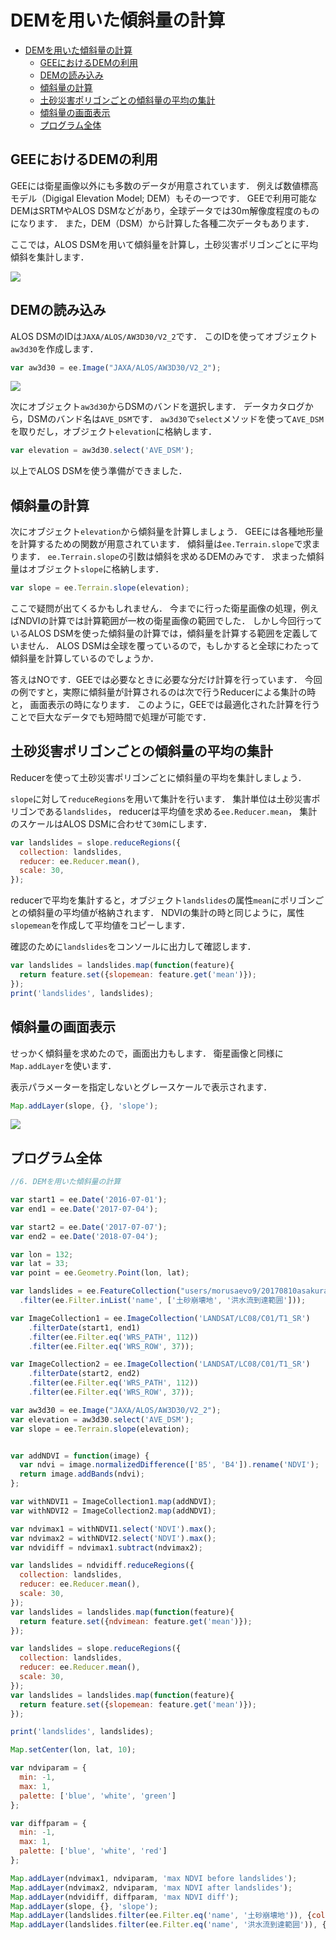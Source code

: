 # DEMを用いた傾斜量の計算
<!-- TOC depthFrom:1 depthTo:6 withLinks:1 updateOnSave:1 orderedList:0 -->

- [DEMを用いた傾斜量の計算](#DEMを用いた傾斜量の計算)
	- [GEEにおけるDEMの利用](#GEEにおけるDEMの利用)
	- [DEMの読み込み](#DEMの読み込み)
	- [傾斜量の計算](#傾斜量の計算)
	- [土砂災害ポリゴンごとの傾斜量の平均の集計](#土砂災害ポリゴンごとの傾斜量の平均の集計)
	- [傾斜量の画面表示](#傾斜量の画面表示)
	- [プログラム全体](#プログラム全体)

<!-- /TOC -->
## GEEにおけるDEMの利用

GEEには衛星画像以外にも多数のデータが用意されています．
例えば数値標高モデル（Digigal Elevation Model; DEM）もその一つです．
GEEで利用可能なDEMはSRTMやALOS DSMなどがあり，全球データでは30m解像度程度のものになります．
また，DEM（DSM）から計算した各種二次データもあります．

ここでは，ALOS DSMを用いて傾斜量を計算し，土砂災害ポリゴンごとに平均傾斜を集計します．

![](images/7d961d4e4e3d3b927a4d59aec88fa992.png)

## DEMの読み込み

ALOS DSMのIDは`JAXA/ALOS/AW3D30/V2_2`です．
このIDを使ってオブジェクト`aw3d30`を作成します．

```javascript
var aw3d30 = ee.Image("JAXA/ALOS/AW3D30/V2_2");
```

![](images/9da164c31017e4b75f963fb7bb09e9bf.png)

次にオブジェクト`aw3d30`からDSMのバンドを選択します．
データカタログから，DSMのバンド名は`AVE_DSM`です．
`aw3d30`で`select`メソッドを使って`AVE_DSM`を取りだし，オブジェクト`elevation`に格納します．

```javascript
var elevation = aw3d30.select('AVE_DSM');
```

以上でALOS DSMを使う準備ができました．

## 傾斜量の計算

次にオブジェクト`elevation`から傾斜量を計算しましょう．
GEEには各種地形量を計算するための関数が用意されています．
傾斜量は`ee.Terrain.slope`で求まります．
`ee.Terrain.slope`の引数は傾斜を求めるDEMのみです．
求まった傾斜量はオブジェクト`slope`に格納します．

```javascript
var slope = ee.Terrain.slope(elevation);
```

ここで疑問が出てくるかもしれません．
今までに行った衛星画像の処理，例えばNDVIの計算では計算範囲が一枚の衛星画像の範囲でした．
しかし今回行っているALOS DSMを使った傾斜量の計算では，傾斜量を計算する範囲を定義していません．
ALOS DSMは全球を覆っているので，もしかすると全球にわたって傾斜量を計算しているのでしょうか．

答えはNOです．GEEでは必要なときに必要な分だけ計算を行っています．
今回の例ですと，実際に傾斜量が計算されるのは次で行うReducerによる集計の時と，
画面表示の時になります．
このように，GEEでは最適化された計算を行うことで巨大なデータでも短時間で処理が可能です．



## 土砂災害ポリゴンごとの傾斜量の平均の集計

Reducerを使って土砂災害ポリゴンごとに傾斜量の平均を集計しましょう．

`slope`に対して`reduceRegions`を用いて集計を行います．
集計単位は土砂災害ポリゴンである`landslides`，
reducerは平均値を求める`ee.Reducer.mean`，
集計のスケールはALOS DSMに合わせて`30`mにします．

```javascript
var landslides = slope.reduceRegions({
  collection: landslides,
  reducer: ee.Reducer.mean(),
  scale: 30,
});
```

reducerで平均を集計すると，オブジェクト`landslides`の属性`mean`にポリゴンごとの傾斜量の平均値が格納されます．
NDVIの集計の時と同じように，属性`slopemean`を作成して平均値をコピーします．

確認のために`landslides`をコンソールに出力して確認します．

```javascript
var landslides = landslides.map(function(feature){
  return feature.set({slopemean: feature.get('mean')});
});
print('landslides', landslides);
```

## 傾斜量の画面表示

せっかく傾斜量を求めたので，画面出力もします．
衛星画像と同様に`Map.addLayer`を使います．

表示パラメーターを指定しないとグレースケールで表示されます．

```javascript
Map.addLayer(slope, {}, 'slope');
```

![](images/79ea468f52d07fd85b312ec444a69b24.png)


## プログラム全体

```javascript
//6. DEMを用いた傾斜量の計算

var start1 = ee.Date('2016-07-01');
var end1 = ee.Date('2017-07-04');

var start2 = ee.Date('2017-07-07');
var end2 = ee.Date('2018-07-04');

var lon = 132;
var lat = 33;
var point = ee.Geometry.Point(lon, lat);

var landslides = ee.FeatureCollection("users/morusaevo9/20170810asakura_toho_handokuzu")
  .filter(ee.Filter.inList('name', ['土砂崩壊地', '洪水流到達範囲']));

var ImageCollection1 = ee.ImageCollection('LANDSAT/LC08/C01/T1_SR')
    .filterDate(start1, end1)
    .filter(ee.Filter.eq('WRS_PATH', 112))
    .filter(ee.Filter.eq('WRS_ROW', 37));

var ImageCollection2 = ee.ImageCollection('LANDSAT/LC08/C01/T1_SR')
    .filterDate(start2, end2)
    .filter(ee.Filter.eq('WRS_PATH', 112))
    .filter(ee.Filter.eq('WRS_ROW', 37));

var aw3d30 = ee.Image("JAXA/ALOS/AW3D30/V2_2");
var elevation = aw3d30.select('AVE_DSM');
var slope = ee.Terrain.slope(elevation);


var addNDVI = function(image) {
  var ndvi = image.normalizedDifference(['B5', 'B4']).rename('NDVI');
  return image.addBands(ndvi);
};

var withNDVI1 = ImageCollection1.map(addNDVI);
var withNDVI2 = ImageCollection2.map(addNDVI);

var ndvimax1 = withNDVI1.select('NDVI').max();
var ndvimax2 = withNDVI2.select('NDVI').max();
var ndvidiff = ndvimax1.subtract(ndvimax2);

var landslides = ndvidiff.reduceRegions({
  collection: landslides,
  reducer: ee.Reducer.mean(),
  scale: 30,
});
var landslides = landslides.map(function(feature){
  return feature.set({ndvimean: feature.get('mean')});
});

var landslides = slope.reduceRegions({
  collection: landslides,
  reducer: ee.Reducer.mean(),
  scale: 30,
});
var landslides = landslides.map(function(feature){
  return feature.set({slopemean: feature.get('mean')});
});

print('landslides', landslides);

Map.setCenter(lon, lat, 10);

var ndviparam = {
  min: -1,
  max: 1,
  palette: ['blue', 'white', 'green']
};

var diffparam = {
  min: -1,
  max: 1,
  palette: ['blue', 'white', 'red']
};

Map.addLayer(ndvimax1, ndviparam, 'max NDVI before landslides');
Map.addLayer(ndvimax2, ndviparam, 'max NDVI after landslides');
Map.addLayer(ndvidiff, diffparam, 'max NDVI diff');
Map.addLayer(slope, {}, 'slope');
Map.addLayer(landslides.filter(ee.Filter.eq('name', '土砂崩壊地')), {color: 'orange'}, '土砂崩壊地');
Map.addLayer(landslides.filter(ee.Filter.eq('name', '洪水流到達範囲')), {color: 'blue'}, '洪水流到達範囲');
```
